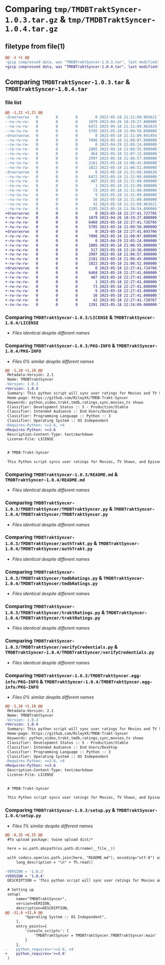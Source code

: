 # Comparing `tmp/TMDBTraktSyncer-1.0.3.tar.gz` & `tmp/TMDBTraktSyncer-1.0.4.tar.gz`

## filetype from file(1)

```diff
@@ -1 +1 @@
-gzip compressed data, was "TMDBTraktSyncer-1.0.3.tar", last modified: Thu May 18 21:31:09 2023, max compression
+gzip compressed data, was "TMDBTraktSyncer-1.0.4.tar", last modified: Thu May 18 22:27:41 2023, max compression
```

## Comparing `TMDBTraktSyncer-1.0.3.tar` & `TMDBTraktSyncer-1.0.4.tar`

### file list

```diff
@@ -1,21 +1,21 @@
-drwxrwxrwx   0        0        0        0 2023-05-18 21:31:09.963621 TMDBTraktSyncer-1.0.3/
--rw-rw-rw-   0        0        0     1079 2023-04-26 18:19:27.000000 TMDBTraktSyncer-1.0.3/LICENSE
--rw-rw-rw-   0        0        0     6472 2023-05-18 21:31:09.962624 TMDBTraktSyncer-1.0.3/PKG-INFO
--rw-rw-rw-   0        0        0     5795 2023-05-18 21:09:58.000000 TMDBTraktSyncer-1.0.3/README.md
-drwxrwxrwx   0        0        0        0 2023-05-18 21:31:09.941454 TMDBTraktSyncer-1.0.3/TMDBTraktSyncer/
--rw-rw-rw-   0        0        0     7096 2023-05-18 21:08:07.000000 TMDBTraktSyncer-1.0.3/TMDBTraktSyncer/TMDBTraktSyncer.py
--rw-rw-rw-   0        0        0        0 2023-04-29 22:05:24.000000 TMDBTraktSyncer-1.0.3/TMDBTraktSyncer/__init__.py
--rw-rw-rw-   0        0        0     1805 2023-05-18 21:06:55.000000 TMDBTraktSyncer-1.0.3/TMDBTraktSyncer/authTrakt.py
--rw-rw-rw-   0        0        0      464 2023-05-18 21:07:12.000000 TMDBTraktSyncer-1.0.3/TMDBTraktSyncer/errorHandling.py
--rw-rw-rw-   0        0        0     2997 2023-05-18 21:06:57.000000 TMDBTraktSyncer-1.0.3/TMDBTraktSyncer/tmdbRatings.py
--rw-rw-rw-   0        0        0     2181 2023-05-18 21:06:45.000000 TMDBTraktSyncer-1.0.3/TMDBTraktSyncer/traktRatings.py
--rw-rw-rw-   0        0        0     1822 2023-05-18 21:06:52.000000 TMDBTraktSyncer-1.0.3/TMDBTraktSyncer/verifyCredentials.py
-drwxrwxrwx   0        0        0        0 2023-05-18 21:31:09.960620 TMDBTraktSyncer-1.0.3/TMDBTraktSyncer.egg-info/
--rw-rw-rw-   0        0        0     6472 2023-05-18 21:31:09.000000 TMDBTraktSyncer-1.0.3/TMDBTraktSyncer.egg-info/PKG-INFO
--rw-rw-rw-   0        0        0      487 2023-05-18 21:31:09.000000 TMDBTraktSyncer-1.0.3/TMDBTraktSyncer.egg-info/SOURCES.txt
--rw-rw-rw-   0        0        0        1 2023-05-18 21:31:09.000000 TMDBTraktSyncer-1.0.3/TMDBTraktSyncer.egg-info/dependency_links.txt
--rw-rw-rw-   0        0        0       73 2023-05-18 21:31:09.000000 TMDBTraktSyncer-1.0.3/TMDBTraktSyncer.egg-info/entry_points.txt
--rw-rw-rw-   0        0        0        9 2023-05-18 21:31:09.000000 TMDBTraktSyncer-1.0.3/TMDBTraktSyncer.egg-info/requires.txt
--rw-rw-rw-   0        0        0       16 2023-05-18 21:31:09.000000 TMDBTraktSyncer-1.0.3/TMDBTraktSyncer.egg-info/top_level.txt
--rw-rw-rw-   0        0        0       42 2023-05-18 21:31:09.963621 TMDBTraktSyncer-1.0.3/setup.cfg
--rw-rw-rw-   0        0        0     1295 2023-05-18 21:30:54.000000 TMDBTraktSyncer-1.0.3/setup.py
+drwxrwxrwx   0        0        0        0 2023-05-18 22:27:41.727765 TMDBTraktSyncer-1.0.4/
+-rw-rw-rw-   0        0        0     1079 2023-04-26 18:19:27.000000 TMDBTraktSyncer-1.0.4/LICENSE
+-rw-rw-rw-   0        0        0     6468 2023-05-18 22:27:41.726765 TMDBTraktSyncer-1.0.4/PKG-INFO
+-rw-rw-rw-   0        0        0     5795 2023-05-18 21:09:58.000000 TMDBTraktSyncer-1.0.4/README.md
+drwxrwxrwx   0        0        0        0 2023-05-18 22:27:41.693766 TMDBTraktSyncer-1.0.4/TMDBTraktSyncer/
+-rw-rw-rw-   0        0        0     7096 2023-05-18 21:08:07.000000 TMDBTraktSyncer-1.0.4/TMDBTraktSyncer/TMDBTraktSyncer.py
+-rw-rw-rw-   0        0        0        0 2023-04-29 22:05:24.000000 TMDBTraktSyncer-1.0.4/TMDBTraktSyncer/__init__.py
+-rw-rw-rw-   0        0        0     1805 2023-05-18 21:06:55.000000 TMDBTraktSyncer-1.0.4/TMDBTraktSyncer/authTrakt.py
+-rw-rw-rw-   0        0        0      517 2023-05-18 22:24:38.000000 TMDBTraktSyncer-1.0.4/TMDBTraktSyncer/errorHandling.py
+-rw-rw-rw-   0        0        0     2997 2023-05-18 21:06:57.000000 TMDBTraktSyncer-1.0.4/TMDBTraktSyncer/tmdbRatings.py
+-rw-rw-rw-   0        0        0     2181 2023-05-18 21:06:45.000000 TMDBTraktSyncer-1.0.4/TMDBTraktSyncer/traktRatings.py
+-rw-rw-rw-   0        0        0     1822 2023-05-18 21:06:52.000000 TMDBTraktSyncer-1.0.4/TMDBTraktSyncer/verifyCredentials.py
+drwxrwxrwx   0        0        0        0 2023-05-18 22:27:41.724766 TMDBTraktSyncer-1.0.4/TMDBTraktSyncer.egg-info/
+-rw-rw-rw-   0        0        0     6468 2023-05-18 22:27:41.000000 TMDBTraktSyncer-1.0.4/TMDBTraktSyncer.egg-info/PKG-INFO
+-rw-rw-rw-   0        0        0      487 2023-05-18 22:27:41.000000 TMDBTraktSyncer-1.0.4/TMDBTraktSyncer.egg-info/SOURCES.txt
+-rw-rw-rw-   0        0        0        1 2023-05-18 22:27:41.000000 TMDBTraktSyncer-1.0.4/TMDBTraktSyncer.egg-info/dependency_links.txt
+-rw-rw-rw-   0        0        0       73 2023-05-18 22:27:41.000000 TMDBTraktSyncer-1.0.4/TMDBTraktSyncer.egg-info/entry_points.txt
+-rw-rw-rw-   0        0        0        9 2023-05-18 22:27:41.000000 TMDBTraktSyncer-1.0.4/TMDBTraktSyncer.egg-info/requires.txt
+-rw-rw-rw-   0        0        0       16 2023-05-18 22:27:41.000000 TMDBTraktSyncer-1.0.4/TMDBTraktSyncer.egg-info/top_level.txt
+-rw-rw-rw-   0        0        0       42 2023-05-18 22:27:41.728767 TMDBTraktSyncer-1.0.4/setup.cfg
+-rw-rw-rw-   0        0        0     1291 2023-05-18 22:24:09.000000 TMDBTraktSyncer-1.0.4/setup.py
```

### Comparing `TMDBTraktSyncer-1.0.3/LICENSE` & `TMDBTraktSyncer-1.0.4/LICENSE`

 * *Files identical despite different names*

### Comparing `TMDBTraktSyncer-1.0.3/PKG-INFO` & `TMDBTraktSyncer-1.0.4/PKG-INFO`

 * *Files 0% similar despite different names*

```diff
@@ -1,18 +1,18 @@
 Metadata-Version: 2.1
 Name: TMDBTraktSyncer
-Version: 1.0.3
+Version: 1.0.4
 Summary: This python script will sync user ratings for Movies and TV Shows both ways between Trakt and TMDB.
 Home-page: https://github.com/RileyXX/TMDB-Trakt-Syncer
 Keywords: python,video,trakt,tmdb,ratings,sync,movies,tv shows
 Classifier: Development Status :: 5 - Production/Stable
 Classifier: Intended Audience :: End Users/Desktop
 Classifier: Programming Language :: Python :: 3
 Classifier: Operating System :: OS Independent
-Requires-Python: >=3.6, <4
+Requires-Python: >=3.6
 Description-Content-Type: text/markdown
 License-File: LICENSE
 
 
 # TMDB-Trakt-Syncer
 
 This Python script syncs user ratings for Movies, TV Shows, and Episodes both ways between [Trakt](https://trakt.tv/) and [TMDB](https://www.themoviedb.org/). Ratings already set will not be overwritten. The script is compatible on any operating system that supports Python v3.6 or later, including Windows, Linux, Mac, and ChromeOS. If you're interested in syncing ratings between Trakt, Plex, IMDB, and TMDB, I recommend the following projects: [PlexTraktSync](https://github.com/Taxel/PlexTraktSync), [IMDB-Trakt-Syncer](https://github.com/RileyXX/IMDB-Trakt-Syncer), and [TMDB-Trakt-Syncer](https://github.com/RileyXX/TMDB-Trakt-Syncer).
```

### Comparing `TMDBTraktSyncer-1.0.3/README.md` & `TMDBTraktSyncer-1.0.4/README.md`

 * *Files identical despite different names*

### Comparing `TMDBTraktSyncer-1.0.3/TMDBTraktSyncer/TMDBTraktSyncer.py` & `TMDBTraktSyncer-1.0.4/TMDBTraktSyncer/TMDBTraktSyncer.py`

 * *Files identical despite different names*

### Comparing `TMDBTraktSyncer-1.0.3/TMDBTraktSyncer/authTrakt.py` & `TMDBTraktSyncer-1.0.4/TMDBTraktSyncer/authTrakt.py`

 * *Files identical despite different names*

### Comparing `TMDBTraktSyncer-1.0.3/TMDBTraktSyncer/tmdbRatings.py` & `TMDBTraktSyncer-1.0.4/TMDBTraktSyncer/tmdbRatings.py`

 * *Files identical despite different names*

### Comparing `TMDBTraktSyncer-1.0.3/TMDBTraktSyncer/traktRatings.py` & `TMDBTraktSyncer-1.0.4/TMDBTraktSyncer/traktRatings.py`

 * *Files identical despite different names*

### Comparing `TMDBTraktSyncer-1.0.3/TMDBTraktSyncer/verifyCredentials.py` & `TMDBTraktSyncer-1.0.4/TMDBTraktSyncer/verifyCredentials.py`

 * *Files identical despite different names*

### Comparing `TMDBTraktSyncer-1.0.3/TMDBTraktSyncer.egg-info/PKG-INFO` & `TMDBTraktSyncer-1.0.4/TMDBTraktSyncer.egg-info/PKG-INFO`

 * *Files 0% similar despite different names*

```diff
@@ -1,18 +1,18 @@
 Metadata-Version: 2.1
 Name: TMDBTraktSyncer
-Version: 1.0.3
+Version: 1.0.4
 Summary: This python script will sync user ratings for Movies and TV Shows both ways between Trakt and TMDB.
 Home-page: https://github.com/RileyXX/TMDB-Trakt-Syncer
 Keywords: python,video,trakt,tmdb,ratings,sync,movies,tv shows
 Classifier: Development Status :: 5 - Production/Stable
 Classifier: Intended Audience :: End Users/Desktop
 Classifier: Programming Language :: Python :: 3
 Classifier: Operating System :: OS Independent
-Requires-Python: >=3.6, <4
+Requires-Python: >=3.6
 Description-Content-Type: text/markdown
 License-File: LICENSE
 
 
 # TMDB-Trakt-Syncer
 
 This Python script syncs user ratings for Movies, TV Shows, and Episodes both ways between [Trakt](https://trakt.tv/) and [TMDB](https://www.themoviedb.org/). Ratings already set will not be overwritten. The script is compatible on any operating system that supports Python v3.6 or later, including Windows, Linux, Mac, and ChromeOS. If you're interested in syncing ratings between Trakt, Plex, IMDB, and TMDB, I recommend the following projects: [PlexTraktSync](https://github.com/Taxel/PlexTraktSync), [IMDB-Trakt-Syncer](https://github.com/RileyXX/IMDB-Trakt-Syncer), and [TMDB-Trakt-Syncer](https://github.com/RileyXX/TMDB-Trakt-Syncer).
```

### Comparing `TMDBTraktSyncer-1.0.3/setup.py` & `TMDBTraktSyncer-1.0.4/setup.py`

 * *Files 1% similar despite different names*

```diff
@@ -6,15 +6,15 @@
 #To upload package: twine upload dist/*
 
 here = os.path.abspath(os.path.dirname(__file__))
 
 with codecs.open(os.path.join(here, "README.md"), encoding="utf-8") as fh:
     long_description = "\n" + fh.read()
 
-VERSION = '1.0.3'
+VERSION = '1.0.4'
 DESCRIPTION = 'This python script will sync user ratings for Movies and TV Shows both ways between Trakt and TMDB.'
 
 # Setting up
 setup(
     name="TMDBTraktSyncer",
     version=VERSION,
     description=DESCRIPTION,
@@ -31,9 +31,9 @@
         "Operating System :: OS Independent",
     ],
     entry_points={
         'console_scripts': [
             'TMDBTraktSyncer = TMDBTraktSyncer.TMDBTraktSyncer:main'
         ]
     },
-    python_requires='>=3.6, <4'
+    python_requires='>=3.6'
 )
```

